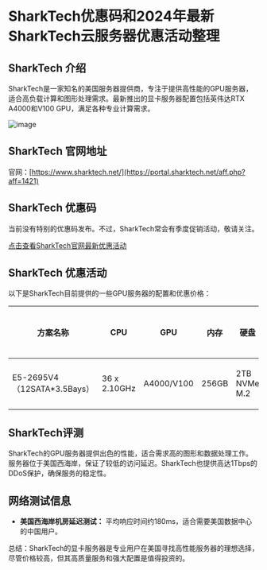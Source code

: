 # SharkTech优惠码和2024年最新SharkTech云服务器优惠活动整理

## SharkTech 介绍
SharkTech是一家知名的美国服务器提供商，专注于提供高性能的GPU服务器，适合高负载计算和图形处理需求。最新推出的显卡服务器配置包括英伟达RTX A4000和V100 GPU，满足各种专业计算需求。

![image](https://github.com/cikamgiven/SharkTech/assets/169419464/2436e1e6-0410-4343-b054-cc5ce663e4f5)

## SharkTech 官网地址
官网：[https://www.sharktech.net/](https://portal.sharktech.net/aff.php?aff=1421)

## SharkTech 优惠码
当前没有特别的优惠码发布。不过，SharkTech常会有季度促销活动，敬请关注。

[点击查看SharkTech官网最新优惠活动](https://portal.sharktech.net/aff.php?aff=1421)

## SharkTech 优惠活动
以下是SharkTech目前提供的一些GPU服务器的配置和优惠价格：

| 方案名称 | CPU | GPU | 内存 | 硬盘 | 带宽/流量 | 优惠价格 | 购买链接 |
| ------- | --- | --- | --- | ---- | ------- | ------- | ------ |
| E5-2695V4（12SATA*3.5Bays） | 36 x 2.10GHz | A4000/V100 | 256GB | 2TB NVMe M.2 | 10Gbps/不限 | $1557美元/季 | [点此购买](https://secure.sharktech.net/helpdesk/aff.php?aff=1421&pid=707) |

## SharkTech评测
SharkTech的GPU服务器提供出色的性能，适合需求高的图形和数据处理工作。服务器位于美国西海岸，保证了较低的访问延迟。SharkTech也提供高达1Tbps的DDoS保护，确保服务的稳定性。

## 网络测试信息
- **美国西海岸机房延迟测试：** 平均响应时间约180ms，适合需要美国数据中心的中国用户。

总结：SharkTech的显卡服务器是专业用户在美国寻找高性能服务器的理想选择，尽管价格较高，但其高质量服务和强大配置是值得投资的。
